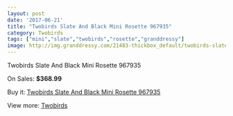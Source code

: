 ```yaml
---
layout: post
date: '2017-06-21'
title: "Twobirds Slate And Black Mini Rosette 967935"
category: Twobirds
tags: ["mini","slate","twobirds","rosette","granddressy"]
image: http://img.granddressy.com/21483-thickbox_default/twobirds-slate-and-black-mini-rosette-967935.jpg
---
```

Twobirds Slate And Black Mini Rosette 967935

On Sales: **$368.99**
<a href="https://www.granddressy.com/en/twobirds/20448-twobirds-slate-and-black-mini-rosette-967935.html"><amp-img layout="responsive" width="600" height="600" src="//img.granddressy.com/21483-thickbox_default/twobirds-slate-and-black-mini-rosette-967935.jpg" alt="Twobirds Slate And Black Mini Rosette 967935 0" /></a>

Buy it: [Twobirds Slate And Black Mini Rosette 967935](https://www.granddressy.com/en/twobirds/20448-twobirds-slate-and-black-mini-rosette-967935.html "Twobirds Slate And Black Mini Rosette 967935")

View more: [Twobirds](https://www.granddressy.com/en/213-twobirds "Twobirds")